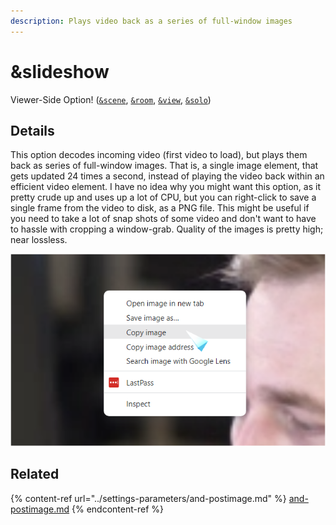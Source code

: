 ```yaml
---
description: Plays video back as a series of full-window images
---
```


# \&slideshow

Viewer-Side Option! ([`&scene`](../view-parameters/scene.md), [`&room`](../../general-settings/room.md), [`&view`](../view-parameters/view.md), [`&solo`](../mixer-scene-parameters/and-solo.md))

## Details

This option decodes incoming video (first video to load), but plays them back as series of full-window images. That is, a single image element, that gets updated 24 times a second, instead of playing the video back within an efficient video element. I have no idea why you might want this option, as it pretty crude up and uses up a lot of CPU, but you can right-click to save a single frame from the video to disk, as a PNG file. This might be useful if you need to take a lot of snap shots of some video and don't want to have to hassle with cropping a window-grab. Quality of the images is pretty high; near lossless.

![](<../../.gitbook/assets/image (120).png>)

## Related

{% content-ref url="../settings-parameters/and-postimage.md" %}
[and-postimage.md](../settings-parameters/and-postimage.md)
{% endcontent-ref %}
